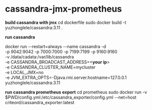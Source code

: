 # cassandra-jmx-prometheus

**build cassandra with jmx**
cd dockerfile
sudo docker build -t yuzhonglele/cassandra:3.11 . 


**run cassandra**

docker run  --restart=always  --name cassandra -d \
 -p 9042:9042  -p 7000:7000 -p 7199:7199 -p  9160:9160 \
-v /data/cadata:/var/lib/cassandra \
-e CASSANDRA_BROADCAST_ADDRESS=<**your ip**> \
-e CASSANDRA_CLUSTER_NAME=mycluster  \
-e LOCAL_JMX=no \
-e JVM_EXTRA_OPTS=-Djava.rmi.server.hostname=127.0.0.1 \
 yuzhonglele/cassandra:3.11



**run cassandra prometheus export**
cd prometheus
sudo docker run   -v $PWD/config.yml:/etc/cassandra_exporter/config.yml --net=host    criteord/cassandra_exporter:latest
